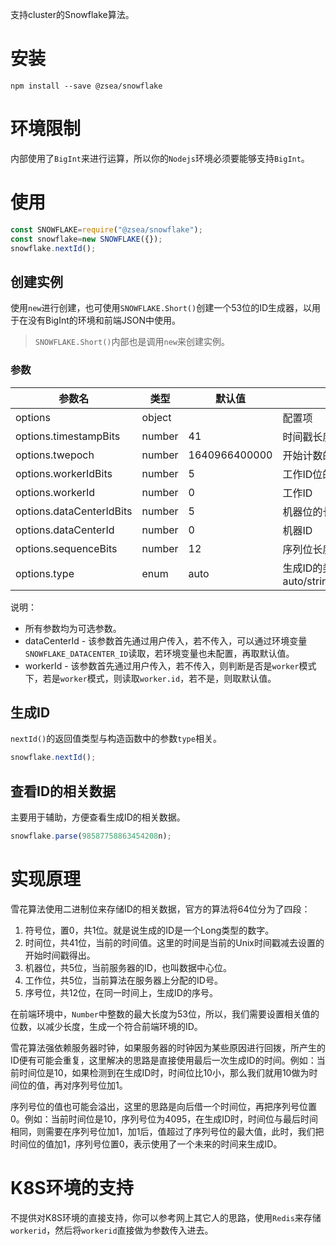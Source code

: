 支持cluster的Snowflake算法。

# 安装

```
npm install --save @zsea/snowflake
```
# 环境限制

内部使用了```BigInt```来进行运算，所以你的```Nodejs```环境必须要能够支持```BigInt```。

# 使用

```javascript
const SNOWFLAKE=require("@zsea/snowflake");
const snowflake=new SNOWFLAKE({});
snowflake.nextId();
```

## 创建实例

使用```new```进行创建，也可使用```SNOWFLAKE.Short()```创建一个53位的ID生成器，以用于在没有BigInt的环境和前端JSON中使用。

> ```SNOWFLAKE.Short()```内部也是调用```new```来创建实例。

### 参数

|参数名|类型|默认值|描述|
|---|---|---|---|
|options|object| | 配置项|
|options.timestampBits|number|41|时间戳长度，不能超过41|
|options.twepoch|number|1640966400000|开始计数的时间|
|options.workerIdBits|number|5|工作ID位的长度|
|options.workerId|number|0|工作ID|
|options.dataCenterIdBits|number|5|机器位的长度|
|options.dataCenterId|number|0|机器ID|
|options.sequenceBits|number|12|序列位长度|
|options.type|enum|auto|生成ID的类型，可选值：auto/string/bigint/number|

说明：
* 所有参数均为可选参数。
* dataCenterId - 该参数首先通过用户传入，若不传入，可以通过环境变量```SNOWFLAKE_DATACENTER_ID```读取，若环境变量也未配置，再取默认值。
* workerId - 该参数首先通过用户传入，若不传入，则判断是否是```worker```模式下，若是```worker```模式，则读取```worker.id```，若不是，则取默认值。


## 生成ID

```nextId()```的返回值类型与构造函数中的参数```type```相关。

```javascript
snowflake.nextId();
```

## 查看ID的相关数据

主要用于辅助，方便查看生成ID的相关数据。

```javascript
snowflake.parse(98587758863454208n);
```

# 实现原理

雪花算法使用二进制位来存储ID的相关数据，官方的算法将64位分为了四段：

1. 符号位，置0，共1位。就是说生成的ID是一个Long类型的数字。
2. 时间位，共41位，当前的时间值。这里的时间是当前的Unix时间戳减去设置的开始时间戳得出。
3. 机器位，共5位，当前服务器的ID，也叫数据中心位。
4. 工作位，共5位，当前算法在服务器上分配的ID号。
5. 序号位，共12位，在同一时间上，生成ID的序号。

在前端环境中，```Number```中整数的最大长度为53位，所以，我们需要设置相关值的位数，以减少长度，生成一个符合前端环境的ID。

雪花算法强依赖服务器时钟，如果服务器的时钟因为某些原因进行回拨，所产生的ID便有可能会重复，这里解决的思路是直接使用最后一次生成ID的时间。例如：当前时间位是10，如果检测到在生成ID时，时间位比10小，那么我们就用10做为时间位的值，再对序列号位加1。

序列号位的值也可能会溢出，这里的思路是向后借一个时间位，再把序列号位置0。例如：当前时间位是10，序列号位为4095，在生成ID时，时间位与最后时间相同，则需要在序列号位加1，加1后，值超过了序列号位的最大值，此时，我们把时间位的值加1，序列号位置0，表示使用了一个未来的时间来生成ID。

# K8S环境的支持

不提供对K8S环境的直接支持，你可以参考网上其它人的思路，使用```Redis```来存储```workerid```，然后将```workerid```直接做为参数传入进去。